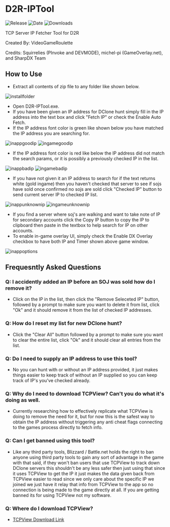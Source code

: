 # D2R-IPTool
![Release](https://img.shields.io/github/v/release/VideoGameRoulette/D2R-IPTool?label=current%20release&style=for-the-badge)
![Date](https://img.shields.io/github/release-date/VideoGameRoulette/D2R-IPTool?style=for-the-badge)
![Downloads](https://img.shields.io/github/downloads/VideoGameRoulette/D2R-IPTool/total?color=%23007EC6&style=for-the-badge)

TCP Server IP Fetcher Tool for D2R

Created By: VideoGameRoulette

Credits: Squirrelies (PInvoke and DEVMODE), michel-pi (GameOverlay.net), and SharpDX Team

## How to Use
- Extract all contents of zip file to any folder like shown below.

![installfolder](https://cdn.discordapp.com/attachments/551840398016774193/899313251689586698/unknown.png)

- Open D2R-IPTool.exe.
- If you have been given an IP address for DClone hunt simply fill in the IP address into the text box and click "Fetch IP" or check the Enable Auto Fetch.
- If the IP address font color is green like shown below you have matched the IP address you are searching for.

![inappgoodip](https://cdn.discordapp.com/attachments/551840398016774193/899318973663961158/unknown.png)
![ingamegoodip](https://cdn.discordapp.com/attachments/896955170062209084/899286282457481256/unknown.png)
- If the IP address font color is red like below the IP address did not match the search params, or it is possibly a previously checked IP in the list.

![inappbadip](https://cdn.discordapp.com/attachments/551840398016774193/899318884786659398/unknown.png)
![ingamebadip](https://cdn.discordapp.com/attachments/551840398016774193/899319136000282645/unknown.png)
- If you have not given it an IP address to search for if the text returns white (gold ingame) then you haven't checked that server to see if sojs have sold once confirmed no sojs are sold click "Checked IP" button to send current server IP to checked IP list.

![inappunknownip](https://cdn.discordapp.com/attachments/551840398016774193/899319631767027733/unknown.png)
![ingameunknownip](https://cdn.discordapp.com/attachments/551840398016774193/899319742295322634/unknown.png)
- If you find a server where soj's are walking and want to take note of IP for secondary accounts click the Copy IP button to copy the IP to clipboard then paste in the textbox to help search for IP on other accounts.
- To enable in-game overlay UI, simply check the Enable DX Overlay checkbox to have both IP and Timer shown above game window.

![inappoptions](https://cdn.discordapp.com/attachments/551840398016774193/899320100841213962/unknown.png)

## Frequesntly Asked Questions

### Q: I accidently added an IP before an SOJ was sold how do I remove it?
- Click on the IP in the list, then click the "Remove Seleceted IP" button, followed by a prompt to make sure you want to delete it from list, click "Ok" and it should remove it from the list of checked IP addresses.

### Q: How do I reset my list for new DClone hunt?
- Click the "Clear All" button followed by a prompt to make sure you want to clear the entire list, click "Ok" and it should clear all entries from the list.

### Q: Do I need to supply an IP address to use this tool?
- No you can hunt with or without an IP address provided, it just makes things easier to keep track of without an IP supplied so you can keep track of IP's you've checked already.

### Q: Why do I need to download TCPView? Can't you do what it's doing as well.
- Currently researching how to effectively replicate what TCPView is doing to remove the need for it, but for now this is the safest way to obtain the IP address without triggering any anti cheat flags connecting to the games process directly to fetch info.

### Q: Can I get banned using this tool?
- Like any third party tools, Blizzard / Battle.net holds the right to ban anyone using third party tools to gain any sort of advantage in the game with that said, if they won't ban users that use TCPView to track down DClone servers this shouldn't be any less safer then just using that since it uses TCPView to get the IP it just makes the data given back from TCPView easier to read since we only care about the specific IP we joined we just have it relay that info from TCPView to the app so no connection is being made to the game directly at all. If you are getting banned its for using TCPView not my software.

### Q: Where do I download TCPView?
- [TCPView Download Link](https://download.sysinternals.com/files/TCPView.zip)
